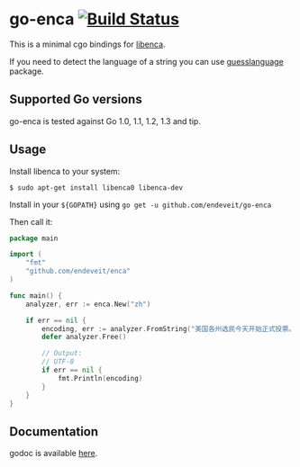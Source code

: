 # go-enca [![Build Status](https://travis-ci.org/endeveit/enca.svg?branch=master)](https://travis-ci.org/endeveit/enca)

This is a minimal cgo bindings for [libenca](http://cihar.com/software/enca/).

If you need to detect the language of a string you can use [guesslanguage](https://github.com/endeveit/guesslanguage) package.

## Supported Go versions

go-enca is tested against Go 1.0, 1.1, 1.2, 1.3 and tip.

## Usage

Install libenca to your system:
```
$ sudo apt-get install libenca0 libenca-dev
```

Install in your `${GOPATH}` using `go get -u github.com/endeveit/go-enca`

Then call it:
```go
package main

import (
	"fmt"
	"github.com/endeveit/enca"
)

func main() {
	analyzer, err := enca.New("zh")

	if err == nil {
		encoding, err := analyzer.FromString("美国各州选民今天开始正式投票。据信，", enca.NAME_STYLE_HUMAN)
		defer analyzer.Free()

		// Output:
		// UTF-8
		if err == nil {
			fmt.Println(encoding)
		}
	}
}
```

## Documentation

godoc is available [here](http://godoc.org/github.com/endeveit/enca).

